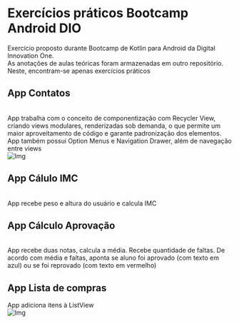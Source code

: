 # Exercícios práticos Bootcamp Android DIO
Exercício proposto durante Bootcamp de Kotlin para Android da Digital Innovation One.
<br/>As anotações de aulas teóricas foram armazenadas em outro repositório. Neste, encontram-se apenas exercícios práticos
## App Contatos
<br/>App trabalha com o conceito de componentização com Recycler View, criando views modulares, renderizadas sob demanda, o que permite um maior aproveitamento de código e garante padronização dos elementos. App também possui Option Menus e Navigation Drawer, além de navegação entre views<br/>
![Img](https://i.imgur.com/hUaBaUm.png)
## App Cálulo IMC
<br/>App recebe peso e altura do usuário e calcula IMC
## App Cálculo Aprovação
<br/>App recebe duas notas, calcula a média. Recebe quantidade de faltas. De acordo com média e faltas, aponta se aluno foi aprovado (com texto em azul) ou se foi reprovado (com texto em vermelho)
## App Lista de compras
App adiciona itens à ListView<br/>
![Img](https://i.imgur.com/cnFi9pV.png)

